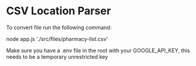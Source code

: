 # CSV Location Parser

To convert file run the following command:

node app.js './src/files/pharmacy-list.csv'

Make sure you have a .env file in the root with your GOOGLE_API_KEY, this needs to be a temporary unrestricted key
